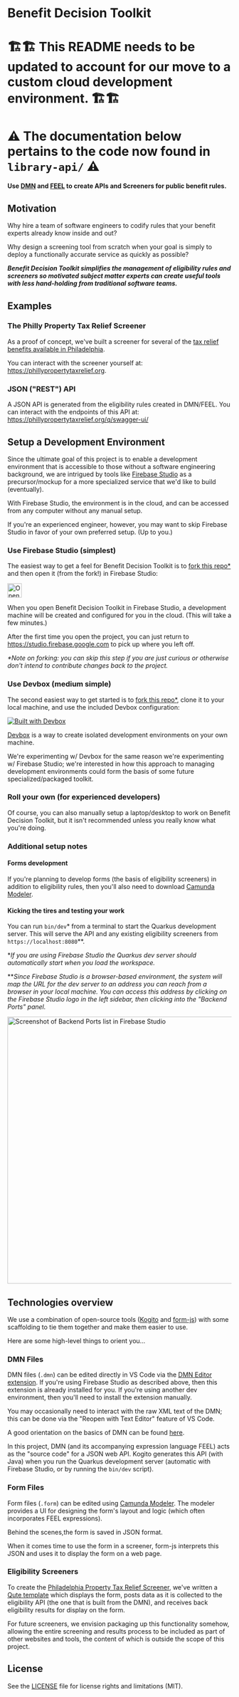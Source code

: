 # Benefit Decision Toolkit

# 🏗🏗️️ This README needs to be updated to account for our move to a custom cloud development environment. 🏗️🏗️
# ⚠️ The documentation below pertains to the code now found in `library-api/` ⚠️

**Use [DMN](https://www.omg.org/dmn/) and [FEEL](https://docs.camunda.io/docs/components/modeler/feel/what-is-feel/) to create APIs and Screeners for public benefit rules.**

## Motivation

Why hire a team of software engineers to codify rules that your benefit experts already know inside and out?

Why design a screening tool from scratch when your goal is simply to deploy a functionally accurate service as quickly as possible?

***Benefit Decision Toolkit simplifies the management of eligibility rules and screeners so motivated subject matter experts can create useful tools with less hand-holding from traditional software teams.***

## Examples

### The Philly Property Tax Relief Screener

As a proof of concept, we've built a screener for several of the [tax relief benefits available in Philadelphia](https://www.phila.gov/services/payments-assistance-taxes/taxes/property-and-real-estate-taxes/get-real-estate-tax-relief/).

You can interact with the screener yourself at: https://phillypropertytaxrelief.org.

### JSON ("REST") API

A JSON API is generated from the eligibility rules created in DMN/FEEL. You can interact with the endpoints of this API at: https://phillypropertytaxrelief.org/q/swagger-ui/

## Setup a Development Environment

Since the ultimate goal of this project is to enable a development environment that is accessible to those without a software engineering background, we are intrigued by tools like [Firebase Studio](https://firebase.google.com/docs/studio) as a precursor/mockup for a more specialized service that we'd like to build (eventually).

With Firebase Studio, the environment is in the cloud, and can be accessed from any computer without any manual setup.

If you're an experienced engineer, however, you may want to skip Firebase Studio in favor of your own preferred setup. (Up to you.)

### Use Firebase Studio (simplest)

The easiest way to get a feel for Benefit Decision Toolkit is to [fork this repo*](https://github.com/CodeForPhilly/benefit-decision-toolkit/fork) and then open it (from the fork!) in Firebase Studio:

<a href="https://studio.firebase.google.com/import?url=https%3A%2F%2Fgithub.com%2FCodeForPhilly%2Fbenefit-decision-toolkit">
  <picture>
    <source
      media="(prefers-color-scheme: dark)"
      srcset="https://cdn.firebasestudio.dev/btn/open_dark_32.svg">
    <source
      media="(prefers-color-scheme: light)"
      srcset="https://cdn.firebasestudio.dev/btn/open_light_32.svg">
    <img
      height="32"
      alt="Open in Firebase Studio"
      src="https://cdn.firebasestudio.dev/btn/open_blue_32.svg">
  </picture>
</a>

When you open Benefit Decision Toolkit in Firebase Studio, a development machine will be created and configured for you in the cloud. (This will take a few minutes.)

After the first time you open the project, you can just return to https://studio.firebase.google.com   to pick up where you left off.

_*Note on forking: you can skip this step if you are just curious or otherwise don't intend to contribute changes back to the project._

### Use Devbox (medium simple)

The second easiest way to get started is to [fork this repo*](https://github.com/CodeForPhilly/benefit-decision-toolkit/fork), clone it to your local machine, and use the included Devbox configuration:

[![Built with Devbox](https://www.jetify.com/img/devbox/shield_galaxy.svg)](https://www.jetify.com/devbox/docs/contributor-quickstart/)

[Devbox](https://www.jetify.com/devbox) is a way to create isolated development environments on your own machine.

We're experimenting w/ Devbox for the same reason we're experimenting w/ Firebase Studio; we're interested in how this approach to managing development environments could form the basis of some future specialized/packaged toolkit.

### Roll your own (for experienced developers)

Of course, you can also manually setup a laptop/desktop to work on Benefit Decision Toolkit, but it isn't recommended unless you really know what you're doing.

### Additional setup notes

#### Forms development

If you're planning to develop forms (the basis of eligibility screeners) in addition to eligibility rules, then you'll also need to download [Camunda Modeler](https://camunda.com/download/modeler/).

#### Kicking the tires and testing your work

You can run `bin/dev`* from a terminal to start the Quarkus development server. This will serve the API and any existing eligibility screeners from `https://localhost:8080`**.

*_If you are using Firebase Studio the Quarkus dev server should automatically start when you load the workspace._

**_Since Firebase Studio is a browser-based environment, the system will map the URL for the dev server to an address you can reach from a browser in your local machine. You can access this address by clicking on the Firebase Studio logo in the left sidebar, then clicking into the "Backend Ports" panel._

<img src="docs/images/backend-ports.png" width=600 alt="Screenshot of Backend Ports list in Firebase Studio">

## Technologies overview

We use a combination of open-source tools ([Kogito](https://kogito.kie.org/) and [form-js](https://bpmn.io/toolkit/form-js/)) with some scaffolding to tie them together and make them easier to use.

Here are some high-level things to orient you...

### DMN Files

DMN files (`.dmn`) can be edited directly in VS Code via the [DMN Editor extension](https://marketplace.visualstudio.com/items?itemName=kie-group.dmn-vscode-extension). If you're using Firebase Studio as described above, then this extension is already installed for you. If you're using another dev environment, then you'll need to install the extension manually.

You may occasionally need to interact with the raw XML text of the DMN; this can be done via the "Reopen with Text Editor" feature of VS Code.

A good orientation on the basics of DMN can be found [here](https://learn-dmn-in-15-minutes.com/).

In this project, DMN (and its accompanying expression language FEEL) acts as the "source code" for a JSON web API. Kogito generates this API (with Java) when you run the Quarkus development server (automatic with Firebase Studio, or by running the `bin/dev` script).

### Form Files

Form files (`.form`) can be edited using [Camunda Modeler](https://camunda.com/download/modeler/). The modeler provides a UI for designing the form's layout and logic (which often incorporates FEEL expressions).

Behind the scenes,the form is saved in JSON format.

When it comes time to use the form in a screener, form-js interprets this JSON and uses it to display the form on a web page.

### Eligibility Screeners

To create the [Philadelphia Property Tax Relief Screener](https://phillypropertytaxrelief.org), we've written a [Qute template](https://quarkus.io/guides/qute) which displays the form, posts data as it is collected to the eligibility API (the one that is built from the DMN), and receives back eligibility results for display on the form.

For future screeners, we envision packaging up this functionality somehow, allowing the entire screening and results process to be included as part of other websites and tools, the content of which is outside the scope of this project.

## License
See the [LICENSE](https://github.com/CodeForPhilly/benefit-decision-toolkit/blob/main/LICENSE.md) file for license rights and limitations (MIT).
